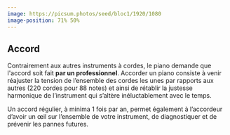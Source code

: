 ```yaml
---
image: https://picsum.photos/seed/bloc1/1920/1080
image-position: 71% 50%
---
```


## Accord

Contrairement aux autres instruments à cordes, le piano demande que l'accord soit fait **par un professionnel**. Accorder un piano consiste à venir réajuster la tension de l’ensemble des cordes les unes par rapports aux autres (220 cordes pour 88 notes) et ainsi de rétablir la justesse harmonique de l’instrument qui s’altère inéluctablement avec le temps. 

Un accord régulier, à minima 1 fois par an, permet également à l’accordeur d’avoir un œil sur l’ensemble de votre instrument, de diagnostiquer et de prévenir les pannes futures.

